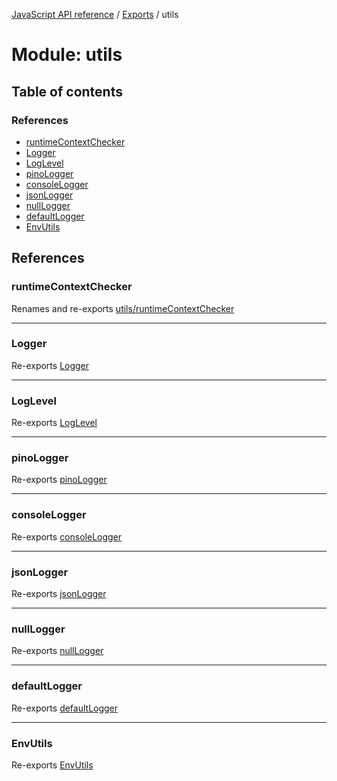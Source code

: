 [JavaScript API reference](../README) / [Exports](../modules) / utils

# Module: utils

## Table of contents

### References

- [runtimeContextChecker](utils#runtimecontextchecker)
- [Logger](utils#logger)
- [LogLevel](utils#loglevel)
- [pinoLogger](utils#pinologger)
- [consoleLogger](utils#consolelogger)
- [jsonLogger](utils#jsonlogger)
- [nullLogger](utils#nulllogger)
- [defaultLogger](utils#defaultlogger)
- [EnvUtils](utils#envutils)

## References

### runtimeContextChecker

Renames and re-exports [utils/runtimeContextChecker](utils_runtimeContextChecker)

___

### Logger

Re-exports [Logger](../interfaces/utils_logger_logger.Logger)

___

### LogLevel

Re-exports [LogLevel](../enums/utils_logger_logger.LogLevel)

___

### pinoLogger

Re-exports [pinoLogger](utils_logger_pinoLogger#pinologger)

___

### consoleLogger

Re-exports [consoleLogger](utils_logger_consoleLogger#consolelogger)

___

### jsonLogger

Re-exports [jsonLogger](utils_logger_jsonLogger#jsonlogger)

___

### nullLogger

Re-exports [nullLogger](utils_logger_nullLogger#nulllogger)

___

### defaultLogger

Re-exports [defaultLogger](utils_logger_defaultLogger#defaultlogger)

___

### EnvUtils

Re-exports [EnvUtils](utils_env#envutils)
